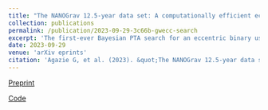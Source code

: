 ```yaml
---
title: "The NANOGrav 12.5-year data set: A computationally efficient eccentric binary search pipeline and constraints on an eccentric supermassive binary candidate in 3C 66B"
collection: publications
permalink: /publication/2023-09-29-3c66b-gwecc-search
excerpt: 'The first-ever Bayesian PTA search for an eccentric binary using multiple pulsars.'
date: 2023-09-29
venue: 'arXiv eprints'
citation: 'Agazie G, et al. (2023). &quot;The NANOGrav 12.5-year data set: Multi-messenger targeted search for gravitational waves from an eccentric supermassive binary in 3C 66B.&quot; <i>arXiv eprints</i> 2310.12138.'
---
```


[Preprint](https://arxiv.org/abs/2310.12138)

[Code](https://github.com/lanky441/NG12p5_3C66B_GWecc)
